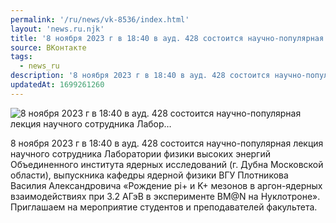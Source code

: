 ```yaml
---
permalink: '/ru/news/vk-8536/index.html'
layout: 'news.ru.njk'
title: '8 ноября 2023 г в 18:40 в ауд. 428 состоится научно-популярная лекция научного сотрудника Лабор…'
source: ВКонтакте
tags:
  - news_ru
description: '8 ноября 2023 г в 18:40 в ауд. 428 состоится научно-популярная лекция научного сотрудника Лабор…'
updatedAt: 1699261260
---
```

![8 ноября 2023 г в 18:40 в ауд. 428 состоится научно-популярная лекция научного сотрудника Лабор…](https://sun1-83.userapi.com/impg/Q3R3AeMza6CrWTyUmwgR4xBz1dviRHXudVH4KQ/nJIyouWqQf8.jpg?size=1280x720&quality=96&sign=349be51e0ac5eee8bd8694083c6edc82&c_uniq_tag=L1u2cVXSPzp0bJziFgbi4Xz2q2fhC4jJnvel-ew-uZk&type=album)

8 ноября 2023 г в 18:40 в ауд. 428 состоится научно-популярная лекция научного сотрудника Лаборатории физики высоких энергий Объединенного института ядерных исследований (г. Дубна Московской области), выпускника кафедры ядерной физики ВГУ Плотникова Василия Александровича «Рождение pi+ и K+ мезонов в аргон-ядерных взаимодействиях при 3.2 AГэВ в эксперименте BM@N на Нуклотроне». Приглашаем на мероприятие студентов и преподавателей факультета.
